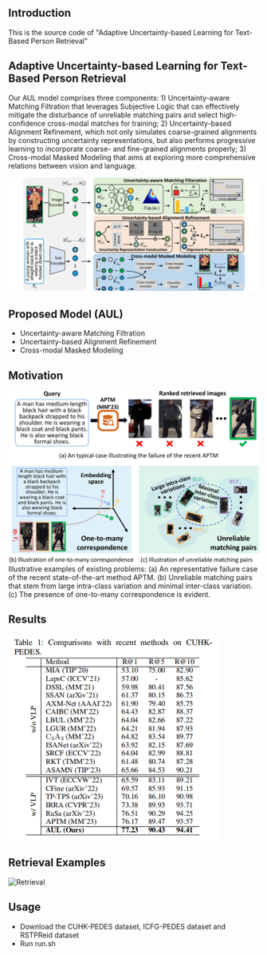 
## Introduction
This is the source code of "Adaptive Uncertainty-based Learning for Text-Based Person
Retrieval"

## Adaptive Uncertainty-based Learning for Text-Based Person Retrieval
Our AUL model comprises three components: 1) Uncertainty-aware Matching Filtration that leverages Subjective Logic that can effectively mitigate the disturbance of unreliable matching pairs and select high-confidence cross-modal matches for training; 2) Uncertainty-based Alignment Refinement, which not only simulates coarse-grained alignments by constructing uncertainty representations, but also performs progressive learning to incorporate coarse- and fine-grained alignments properly; 3) Cross-modal Masked Modeling that aims at exploring more comprehensive relations between vision and language.

![CMAP](fig/framework-8.15_00.png)

## Proposed Model (AUL)
* Uncertainty-aware Matching Filtration
* Uncertainty-based Alignment Refinement
* Cross-modal Masked Modeling


## Motivation
![Motivation](fig/intro_00.png)
Illustrative examples of existing problems: (a) An representative failure case of the recent state-of-the-art method APTM. (b) Unreliable matching pairs that stem from large intra-class variation and minimal inter-class variation. (c) The presence of one-to-many correspondence is evident.

## Results
![Result](fig/result.png)



## Retrieval Examples
![Retrieval](fig/retrieval-8.15_00.png)



## Usage
* Download the CUHK-PEDES dataset, ICFG-PEDES dataset and RSTPReid dataset
* Run run.sh

